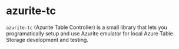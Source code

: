 # azurite-tc

`azurite-tc` (Azurite Table Controller) is a small library 
that lets you programatically setup and use Azurite emulator for local Azure Table Storage development and testing.